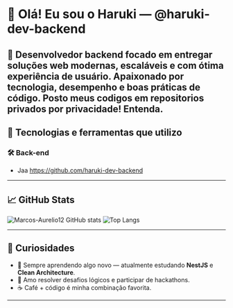 # 👋 Olá! Eu sou o Haruki — @haruki-dev-backend

🎯 Desenvolvedor backend focado em entregar soluções web modernas, escaláveis e com ótima experiência de usuário. Apaixonado por tecnologia, desempenho e boas práticas de código.
Posto meus codigos em repositorios privados por privacidade! Entenda.
---

## 🚀 Tecnologias e ferramentas que utilizo

### 🛠️ Back-end
- Jaa
https://github.com/haruki-dev-backend
---

## 📈 GitHub Stats

![Marcos-Aurelio12 GitHub stats](https://github-readme-stats.vercel.app/api?username=Marcos-Aurelio12&show_icons=true&theme=github_dark&count_private=true)
![Top Langs](https://github-readme-stats.vercel.app/api/top-langs/?username=Marcos-Aurelio12&layout=compact&theme=github_dark)

---

## 📌 Curiosidades

- 🧠 Sempre aprendendo algo novo — atualmente estudando **NestJS** e **Clean Architecture**.
- 🧩 Amo resolver desafios lógicos e participar de hackathons.
- ☕ Café + código é minha combinação favorita.

---
